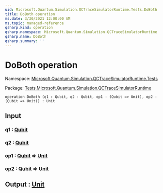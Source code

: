 ```yaml
---
uid: Microsoft.Quantum.Simulation.QCTraceSimulatorRuntime.Tests.DoBoth
title: DoBoth operation
ms.date: 3/30/2021 12:00:00 AM
ms.topic: managed-reference
qsharp.kind: operation
qsharp.namespace: Microsoft.Quantum.Simulation.QCTraceSimulatorRuntime.Tests
qsharp.name: DoBoth
qsharp.summary: ''
---
```


# DoBoth operation

Namespace: [Microsoft.Quantum.Simulation.QCTraceSimulatorRuntime.Tests](xref:Microsoft.Quantum.Simulation.QCTraceSimulatorRuntime.Tests)

Package: [Tests.Microsoft.Quantum.Simulation.QCTraceSimulatorRuntime](https://nuget.org/packages/Tests.Microsoft.Quantum.Simulation.QCTraceSimulatorRuntime)




```qsharp
operation DoBoth (q1 : Qubit, q2 : Qubit, op1 : (Qubit => Unit), op2 : (Qubit => Unit)) : Unit
```


## Input

### q1 : [Qubit](xref:microsoft.quantum.lang-ref.qubit)




### q2 : [Qubit](xref:microsoft.quantum.lang-ref.qubit)




### op1 : [Qubit](xref:microsoft.quantum.lang-ref.qubit) => [Unit](xref:microsoft.quantum.lang-ref.unit) 




### op2 : [Qubit](xref:microsoft.quantum.lang-ref.qubit) => [Unit](xref:microsoft.quantum.lang-ref.unit) 





## Output : [Unit](xref:microsoft.quantum.lang-ref.unit)

